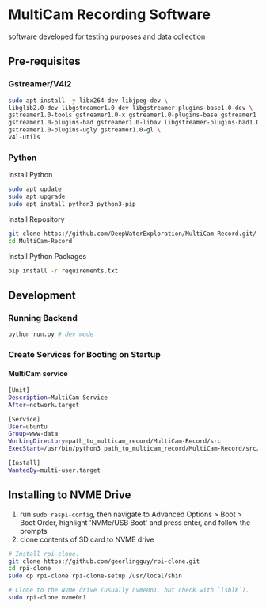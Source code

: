 # MultiCam Recording Software

software developed for testing purposes and data collection


## Pre-requisites

### Gstreamer/V4l2

```bash
sudo apt install -y libx264-dev libjpeg-dev \
libglib2.0-dev libgstreamer1.0-dev libgstreamer-plugins-base1.0-dev \
gstreamer1.0-tools gstreamer1.0-x gstreamer1.0-plugins-base gstreamer1.0-plugins-good \
gstreamer1.0-plugins-bad gstreamer1.0-libav libgstreamer-plugins-bad1.0-dev \
gstreamer1.0-plugins-ugly gstreamer1.0-gl \
v4l-utils
```

### Python

Install Python
```bash
sudo apt update
sudo apt upgrade
sudo apt install python3 python3-pip
```

Install Repository
```bash
git clone https://github.com/DeepWaterExploration/MultiCam-Record.git/
cd MultiCam-Record
```

Install Python Packages
```bash
pip install -r requirements.txt
```

## Development

### Running Backend

```bash
python run.py # dev mode
```

### Create Services for Booting on Startup

#### MultiCam service

```bash
[Unit]
Description=MultiCam Service
After=network.target

[Service]
User=ubuntu
Group=www-data
WorkingDirectory=path_to_multicam_record/MultiCam-Record/src
ExecStart=/usr/bin/python3 path_to_multicam_record/MultiCam-Record/src/run.py

[Install]
WantedBy=multi-user.target
```

## Installing to NVME Drive
1. run ```sudo raspi-config```,
then navigate to Advanced Options > Boot > Boot Order,
highlight 'NVMe/USB Boot' and press enter, and
follow the prompts
2. clone contents of SD card to NVME drive
```bash
# Install rpi-clone.
git clone https://github.com/geerlingguy/rpi-clone.git
cd rpi-clone
sudo cp rpi-clone rpi-clone-setup /usr/local/sbin

# Clone to the NVMe drive (usually nvme0n1, but check with `lsblk`).
sudo rpi-clone nvme0n1
```
